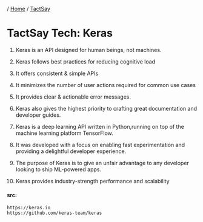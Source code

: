 / [Home](index.md) / [TactSay](tactsay.md)

# TactSay Tech: Keras

1. Keras is an API designed for human beings, not machines.

2. Keras follows best practices for reducing cognitive load

3. It offers consistent & simple APIs

4. It minimizes the number of user actions required for common use cases

5. It provides clear & actionable error messages.

6. Keras also gives the highest priority to crafting great documentation and developer guides.

7. Keras is a deep learning API written in Python,running on top of the machine learning platform TensorFlow.

8. It was developed with a focus on enabling fast experimentation and providing a delightful developer experience.

9. The purpose of Keras is to give an unfair advantage to any developer looking to ship ML-powered apps.

10. Keras provides industry-strength performance and scalability


#### src:
```
https://keras.io
https://github.com/keras-team/keras

```